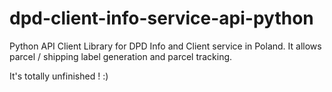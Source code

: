 # dpd-client-info-service-api-python
Python API Client Library for DPD Info and Client service in Poland.  It allows parcel / shipping label generation and parcel tracking.


It's totally unfinished ! :)